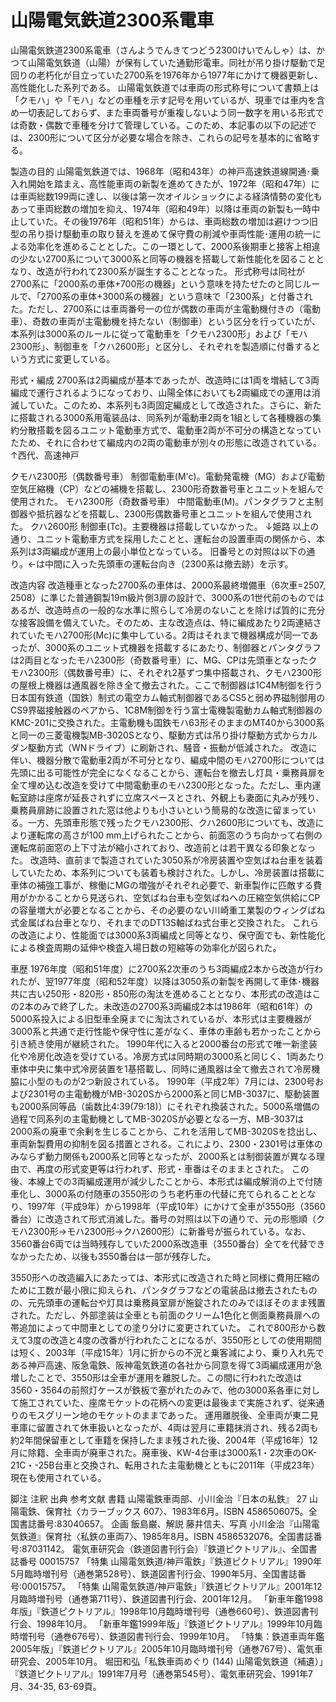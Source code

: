 # 山陽電気鉄道2300系電車

山陽電気鉄道2300系電車（さんようでんきてつどう2300けいでんしゃ）は、かつて山陽電気鉄道（山陽）が保有していた通勤形電車。同社が吊り掛け駆動で足回りの老朽化が目立っていた2700系を1976年から1977年にかけて機器更新し、高性能化した系列である。
山陽電気鉄道では車両の形式称号について書類上は「クモハ」や「モハ」などの車種を示す記号を用いているが、現車では車内を含め一切表記しておらず、また車両番号が重複しないよう同一数字を用いる形式では奇数・偶数で車種を分けて管理している。このため、本記事の以下の記述では、2300形について区分が必要な場合を除き、これらの記号を基本的に省略する。

製造の目的
山陽電気鉄道では、1968年（昭和43年）の神戸高速鉄道線開通･乗入れ開始を踏まえ、高性能車両の新製を進めてきたが、1972年（昭和47年）には車両総数199両に達し、以後は第一次オイルショックによる経済情勢の変化もあって車両総数の増加を抑え、1974年（昭和49年）以降は車両の新製も一時中止していた。その後1976年（昭和51年）からは、車両総数の増加は避けつつ旧型の吊り掛け駆動車の取り替えを進めて保守費の削減や車両性能･運用の統一による効率化を進めることとした。この一環として、2000系後期車と接客上相違の少ない2700系について3000系と同等の機器を搭載して新性能化を図ることとなり、改造が行われて2300系が誕生することとなった。
形式称号は同社が2700系に「2000系の車体+700形の機器」という意味を持たせたのと同じルールで、「2700系の車体+3000系の機器」という意味で「2300系」と付番された。ただし、2700系には車両番号一の位が偶数の車両が主電動機付きの（電動車）、奇数の車両が主電動機を持たない（制御車）という区分を行っていたが、本系列は3000系のルールに従って電動車を「クモハ2300形」および「モハ2300形」、制御車を「クハ2600形」と区分し、それぞれを製造順に付番するという方式に変更している。

形式・編成
2700系は2両編成が基本であったが、改造時には1両を増結して3両編成で運行されるようになっており、山陽全体においても2両編成での運用は消滅していた。このため、本系列も3両固定編成として改造された。さらに、新たに搭載される3000系用電装品は、同系列が電動車2両を1組として各種機器の集約分散搭載を図るユニット電動車方式で、電動車2両が不可分の構造となっていたため、それに合わせて編成内の2両の電動車が別々の形態に改造されている。
↑西代、高速神戸

クモハ2300形（偶数番号車）
制御電動車(M'c)。電動発電機（MG）および電動空気圧縮機（CP）などの補機を搭載し、2300形奇数番号車とユニットを組んで使用された。
モハ2300形（奇数番号車）
中間電動車(M)。パンタグラフと主制御器や抵抗器などを搭載し、2300形偶数番号車とユニットを組んで使用された。
クハ2600形
制御車(Tc)。主要機器は搭載していなかった。
↓姫路
以上の通り、ユニット電動車方式を採用したことと、運転台の設置車両の関係から、本系列は3両編成が運用上の最小単位となっている。
旧番号との対照は以下の通り。←は中間に入った先頭車の運転台向き（2300系は撤去跡）を示す。

改造内容
改造種車となった2700系の車体は、2000系最終増備車（6次車=2507, 2508）に準じた普通鋼製19m級片側3扉の設計で、3000系の1世代前のものではあるが、改造時点の一般的な水準に照らして冷房のないことを除けば質的に充分な接客設備を備えていた。そのため、主な改造点は、特に編成あたり2両連結されていたモハ2700形(Mc)に集中している。2両はそれまで機器構成が同一であったが、3000系のユニット式機器を搭載するにあたり、制御器とパンタグラフは2両目となったモハ2300形（奇数番号車）に、MG、CPは先頭車となったクモハ2300形（偶数番号車）に、それぞれ2基ずつ集中搭載され、クモハ2300形の屋根上機器は通風器を除き全て撤去された。ここで制御器は1C4M制御を行う日本国有鉄道（国鉄）制式の電空カム軸式制御器であるCS5と弱め界磁制御用のCS9界磁接触器のペアから、1C8M制御を行う富士電機製電動カム軸式制御器のKMC-201に交換された。主電動機も国鉄モハ63形そのままのMT40から3000系と同一の三菱電機製MB-3020Sとなり、駆動方式は吊り掛け駆動方式からカルダン駆動方式（WNドライブ）に刷新され、騒音・振動が低減された。
改造に伴い、機器分散で電動車2両が不可分となり、編成中間のモハ2700形については先頭に出る可能性が完全になくなることから、運転台を撤去し灯具・乗務員扉を全て埋め込む改造を受けて中間電動車のモハ2300形となった。ただし、車内運転室跡は座席が延長されずに立席スペースとされ、外観上も妻面に丸みが残り、乗務員扉跡に設置された窓は他よりも小さいという簡易的な改造に留まっている。一方、先頭車形態で残ったクモハ2300形、クハ2600形についても、改造により運転席の高さが100 mm上げられたことから、前面窓のうち向かって右側の運転席前面窓の上下寸法が縮小されており、改造前とは若干異なる印象となった。
改造時、直前まで製造されていた3050系が冷房装置や空気ばね台車を装着していたため、本系列についても装着も検討された。しかし、冷房装置は搭載に車体の補強工事が、稼働にMGの増強がそれぞれ必要で、新車製作に匹敵する費用がかかることから見送られ、空気ばね台車も空気ばねへの圧縮空気供給にCPの容量増大が必要となることから、その必要のない川崎重工業製のウィングばね式金属ばね台車となり、それまでのDT13S軸ばね式台車と交換された。
これらの改造により、性能面では3000系3両編成と同等となり、保守面でも、新性能化による検査周期の延伸や検査入場日数の短縮等の効率化が図られた。

車歴
1976年度（昭和51年度）に2700系2次車のうち3両編成2本から改造が行われたが、翌1977年度（昭和52年度）以降は3050系の新製を再開して車体･機器共に古い250形・820形・850形の淘汰を進めることとなり、本形式の改造はこの2本のみで終了した。未改造の2700系3両編成2本は1986年（昭和61年）の5000系投入による旧型車全廃までに淘汰されているが、本形式は主要機器が3000系と共通で走行性能や保守性に差がなく、車体の車齢も若かったことから引き続き使用が継続された。
1990年代に入ると2000番台の形式で唯一新塗装化や冷房化改造を受けている。冷房方式は同時期の3000系と同じく、1両あたり車体中央に集中式冷房装置を1基搭載し、同時に通風器は全て撤去されて冷房機脇に小型のものが2つ新設されている。
1990年（平成2年）7月には、2300号および2301号の主電動機がMB-3020Sから2000系と同じMB-3037に、駆動装置も2000系同等品（歯数比4:39(79:18)）にそれぞれ換装された。5000系増備の過程で同系列の主電動機としてMB-3020Sが必要となる一方、MB-3037は2000系の廃車で余剰を生じることから、これを活用してMB-3020Sを捻出し、車両新製費用の抑制を図る措置とされる。これにより、2300・2301号は車体のみならず動力関係も2000系と同等となったが、2000系とは制御装置が異なる理由で、再度の形式変更等は行われず、形式・車番はそのままとされた。
この後、本線上での3両編成運用が減少したことから、本形式は編成解消の上で付随車化し、3000系の付随車の3550形のうち老朽車の代替に充てられることとなり、1997年（平成9年）から1998年（平成10年）にかけて全車が3550形（3560番台）に改造されて形式消滅した。番号の対照は以下の通りで、元の形態順（クモハ2300形→モハ2300形→クハ2600形）に新番号が振られている。なお、3560番台6両では当時残存していた2000系改造車（3550番台）全てを代替できなかったため、以後も3550番台は一部が残存した。

3550形への改造編入にあたっては、本形式に改造された時と同様に費用圧縮のために工数が最小限に抑えられ、パンタグラフなどの電装品は撤去されたものの、元先頭車の運転台や灯具は乗務員室扉が施錠されたのみでほぼそのまま残置された。ただし、外部塗装は全車とも前面のクリーム1色化と側面乗務員扉への帯追加によって中間車としての塗り分けに変更されていた。
これで800形から数えて3度の改造と4度の改番が行われたことになるが、3550形としての使用期間は短く、2003年（平成15年）1月に折からの不況と乗客減により、乗り入れ先である神戸高速、阪急電鉄、阪神電気鉄道の各社から同意を得て3両編成運用が急増したことで、3550形は全車が運用を離脱した。この間に行われた改造は3560・3564の前照灯ケースが鉄板で塞がれたのみで、他の3000系各車に対して施工されていた、座席モケットの花柄への変更は最後まで実施されず、従来通りのモスグリーン地のモケットのままであった。
運用離脱後、全車両が東二見車庫に留置されて休車扱いとなったが、4両は翌月に車籍抹消され、残る2両も約2年間保留車として車籍を保持したまま残された後、2004年（平成16年）12月に除籍、全車両が廃車された。廃車後、KW-4台車は3000系1・2次車のOK-21C・-25B台車と交換され、転用された主電動機とともに2011年（平成23年）現在も使用されている。

脚注
注釈
出典
参考文献
書籍
山陽電鉄車両部、小川金治『日本の私鉄』 27 山陽電鉄、保育社〈カラーブックス 607〉、1983年6月。ISBN 4586506075。全国書誌番号:83040657。 
企画 飯島巌、解説 藤井信夫、写真 小川金治『山陽電気鉄道』保育社〈私鉄の車両7〉、1985年8月。ISBN 4586532076。全国書誌番号:87031142。 
電気車研究会（鉄道図書刊行会）『鉄道ピクトリアル』、全国書誌番号
00015757
「特集 山陽電気鉄道/神戸電鉄」『鉄道ピクトリアル』1990年5月臨時増刊号（通巻第528号）、鉄道図書刊行会、1990年5月、全国書誌番号:00015757。 
「特集 山陽電気鉄道/神戸電鉄」『鉄道ピクトリアル』2001年12月臨時増刊号（通巻第711号）、鉄道図書刊行会、2001年12月。 
「新車年鑑1998年版」『鉄道ピクトリアル』1998年10月臨時増刊号（通巻660号）、鉄道図書刊行会、1998年10月。 
「新車年鑑1999年版」『鉄道ピクトリアル』1999年10月臨時増刊号（通巻676号）、鉄道図書刊行会、1999年10月。 
「特集：鉄道車両年鑑2005年版」『鉄道ピクトリアル』2005年10月臨時増刊号（通巻767号）、電気車研究会、2005年10月。 
堀田和弘「私鉄車両めぐり (144) 山陽電気鉄道（補遺）」『鉄道ピクトリアル』1991年7月号（通巻第545号）、電気車研究会、1991年7月、34-35, 63-69頁。